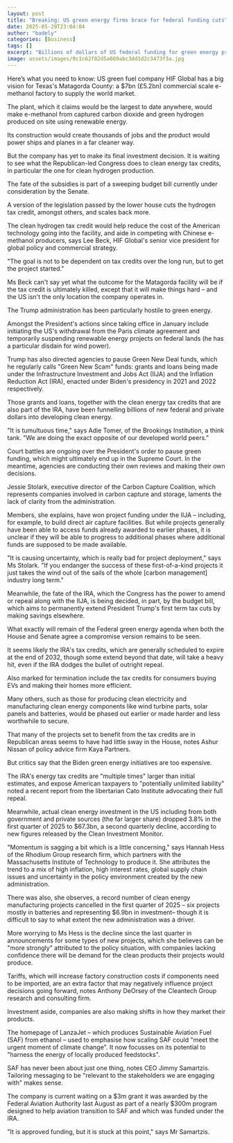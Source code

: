 ```yaml
---
layout: post
title: "Breaking: US green energy firms brace for federal funding cuts"
date: 2025-05-29T23:04:04
author: "badely"
categories: [Business]
tags: []
excerpt: "Billions of dollars of US federal funding for green energy projects hangs in the balance."
image: assets/images/9c1c62f82d5a669abc3dd1d2c3473f3a.jpg
---
```


Here’s what you need to know: US green fuel company HIF Global has a big vision for Texas's Matagorda County: a $7bn (£5.2bn) commercial scale e-methanol factory to supply the world market.

The plant, which it claims would be the largest to date anywhere, would make e-methanol from captured carbon dioxide and green hydrogen produced on site using renewable energy.

Its construction would create thousands of jobs and the product would power ships and planes in a far cleaner way.

But the company has yet to make its final investment decision. It is waiting to see what the Republican-led Congress does to clean energy tax credits, in particular the one for clean hydrogen production.

The fate of the subsidies is part of a sweeping budget bill currently under consideration by the Senate.

A version of the legislation passed by the lower house cuts the hydrogen tax credit, amongst others, and scales back more.

The clean hydrogen tax credit would help reduce the cost of the American technology going into the facility, and aide in competing with Chinese e-methanol producers, says Lee Beck, HIF Global's senior vice president for global policy and commercial strategy.

"The goal is not to be dependent on tax credits over the long run, but to get the project started."

Ms Beck can't say yet what the outcome for the Matagorda facility will be if the tax credit is ultimately killed, except that it will make things hard – and the US isn't the only location the company operates in.

The Trump administration has been particularly hostile to green energy.

Amongst the President's actions since taking office in January include initiating the US's withdrawal from the Paris climate agreement and temporarily suspending renewable energy projects on federal lands (he has a particular disdain for wind power).

Trump has also directed agencies to pause Green New Deal funds, which he regularly calls "Green New Scam" funds: grants and loans being made under the Infrastructure Investment and Jobs Act (IIJA) and the Inflation Reduction Act (IRA), enacted under Biden's presidency in 2021 and 2022 respectively.

Those grants and loans, together with the clean energy tax credits that are also part of the IRA, have been funnelling billions of new federal and private dollars into developing clean energy. 

"It is tumultuous time," says Adie Tomer, of the Brookings Institution, a think tank. "We are doing the exact opposite of our developed world peers."

Court battles are ongoing over the President's order to pause green funding, which might ultimately end up in the Supreme Court. In the meantime, agencies are conducting their own reviews and making their own decisions.

Jessie Stolark, executive director of the Carbon Capture Coalition, which represents companies involved in carbon capture and storage, laments the lack of clarity from the administration.

Members, she explains, have won project funding under the IIJA – including, for example, to build direct air capture facilities. But while projects generally have been able to access funds already awarded to earlier phases, it is unclear if they will be able to progress to additional phases where additional funds are supposed to be made available.

"It is causing uncertainty, which is really bad for project deployment," says Ms Stolark. "If you endanger the success of these first-of-a-kind projects it just takes the wind out of the sails of the whole [carbon management] industry long term."

Meanwhile, the fate of the IRA, which the Congress has the power to amend or repeal along with the IIJA, is being decided, in part, by the budget bill, which aims to permanently extend President Trump's first term tax cuts by making savings elsewhere.

What exactly will remain of the Federal green energy agenda when both the House and Senate agree a compromise version remains to be seen.

It seems likely the IRA's tax credits, which are generally scheduled to expire at the end of 2032, though some extend beyond that date, will take a heavy hit, even if the IRA dodges the bullet of outright repeal.

Also marked for termination include the tax credits for consumers buying EVs and making their homes more efficient.

Many others, such as those for producing clean electricity and manufacturing clean energy components like wind turbine parts, solar panels and batteries, would be phased out earlier or made harder and less worthwhile to secure.

That many of the projects set to benefit from the tax credits are in Republican areas seems to have had little sway in the House, notes Ashur Nissan of policy advice firm Kaya Partners.

But critics say that the Biden green energy initiatives are too expensive.

The IRA's energy tax credits are "multiple times" larger than initial estimates, and expose American taxpayers to "potentially unlimited liability" noted a recent report from the libertarian Cato Institute advocating their full repeal.

Meanwhile, actual clean energy investment in the US including from both government and private sources (the far larger share) dropped 3.8% in the first quarter of 2025 to $67.3bn, a second quarterly decline, according to new figures released by the Clean Investment Monitor.

"Momentum is sagging a bit which is a little concerning," says Hannah Hess of the Rhodium Group research firm, which partners with the Massachusetts Institute of Technology to produce it. She attributes the trend to a mix of high inflation, high interest rates, global supply chain issues and uncertainty in the policy environment created by the new administration.

There was also, she observes, a record number of clean energy manufacturing projects cancelled in the first quarter of 2025 – six projects mostly in batteries and representing $6.9bn in investment– though it is difficult to say to what extent the new administration was a driver.

More worrying to Ms Hess is the decline since the last quarter in announcements for some types of new projects, which she believes can be "more strongly" attributed to the policy situation, with companies lacking confidence there will be demand for the clean products their projects would produce.

Tariffs, which will increase factory construction costs if components need to be imported, are an extra factor that may negatively influence project decisions going forward, notes Anthony DeOrsey of the Cleantech Group research and consulting firm.

Investment aside, companies are also making shifts in how they market their products.

The homepage of LanzaJet – which produces Sustainable Aviation Fuel (SAF) from ethanol – used to emphasise how scaling SAF could "meet the urgent moment of climate change". It now focusses on its potential to "harness the energy of locally produced feedstocks".

SAF has never been about just one thing, notes CEO Jimmy Samartzis. Tailoring messaging to be "relevant to the stakeholders we are engaging with" makes sense.

The company is current waiting on a $3m grant it was awarded by the Federal Aviation Authority last August as part of a nearly $300m program designed to help aviation transition to SAF and which was funded under the IRA.

"It is approved funding, but it is stuck at this point," says Mr Samartzis.

